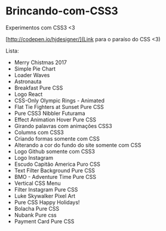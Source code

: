 # Brincando-com-CSS3
Experimentos com CSS3 <3

[http://codepen.io/hjdesigner/](Link para o paraíso do CSS <3)

Lista:

* Merry Chistmas 2017
* Simple Pie Chart
* Loader Waves
* Astronauta
* Breakfast Pure CSS
* Logo React
* CSS-Only Olympic Rings - Animated
* Flat Tie Fighters at Sunset Pure CSS
* Pure CSS3 Nibbler Futurama
* Effect Animation Hover Pure CSS  
* Girando palavras com animações CSS3
* Columns com CSS3
* Criando formas somente com CSS
* Alterando a cor do fundo do site somente com CSS
* Logo Github somente com CSS3
* Logo Instagram
* Escudo Capitão America Puro CSS
* Text Filter Background Pure CSS
* BMO - Adventure Time Pure CSS
* Vertical CSS Menu
* Filter Instagram Pure CSS
* Luke Skywalker Pixel Art
* Pure CSS Happy Holidays!
* Bolacha Pure CSS
* Nubank Pure css
* Payment Card Pure CSS
